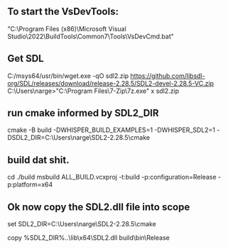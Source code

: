 ## To start the VsDevTools:
"C:\Program Files (x86)\Microsoft Visual Studio\2022\BuildTools\Common7\Tools\VsDevCmd.bat"


## Get SDL
C:/msys64/usr/bin/wget.exe -qO sdl2.zip https://github.com/libsdl-org/SDL/releases/download/release-2.28.5/SDL2-devel-2.28.5-VC.zip
C:\Users\narge>"C:\Program Files\7-Zip\7z.exe" x sdl2.zip

## run cmake informed by SDL2_DIR
cmake -B build -DWHISPER_BUILD_EXAMPLES=1 -DWHISPER_SDL2=1 -DSDL2_DIR=C:\Users\narge\SDL2-2.28.5\cmake

## build dat shit.
cd ./build
msbuild ALL_BUILD.vcxproj -t:build -p:configuration=Release -p:platform=x64


## Ok now copy the SDL2.dll file into scope
set SDL2_DIR=C:\Users\narge\SDL2-2.28.5\cmake

copy  %SDL2_DIR%\..\lib\x64\SDL2.dll build\bin\Release
